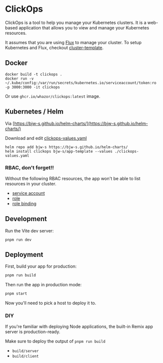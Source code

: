 # ClickOps

ClickOps is a tool to help you manage your Kubernetes clusters. It is a web-based application that allows you to view and manage your Kubernetes resources.

It assumes that you are using [Flux](https://fluxcd.io/) to manage your cluster. To setup Kubernetes and Flux, checkout [cluster-template](https://github.com/onedr0p/cluster-template).


## Docker
```
docker build -t clickops . 
docker run -v ~/.kube/config:/var/run/secrets/kubernetes.io/serviceaccount/token:ro -p 3000:3000 -it clickops
```

Or use `ghcr.io/whazor/clickops:latest` image.


## Kubernetes / Helm
Via [https://bjw-s.github.io/helm-charts/](https://bjw-s.github.io/helm-charts/)

Download and edit [clickops-values.yaml](./clickops-values.yaml)

```
helm repo add bjw-s https://bjw-s.github.io/helm-charts/
helm install clickops bjw-s/app-template --values ./clickops-values.yaml
```

### RBAC, don't forget!!

Without the following RBAC resources, the app won't be able to list resources in your cluster.

- [service account](./k8s/sa.yaml)
- [role](./k8s/role.yaml)
- [role binding](./k8s/role-binding.yaml)


## Development

Run the Vite dev server:

```shellscript
pnpm run dev
```

## Deployment

First, build your app for production:

```sh
pnpm run build
```

Then run the app in production mode:

```sh
pnpm start
```

Now you'll need to pick a host to deploy it to.

### DIY

If you're familiar with deploying Node applications, the built-in Remix app server is production-ready.

Make sure to deploy the output of `pnpm run build`

- `build/server`
- `build/client`
